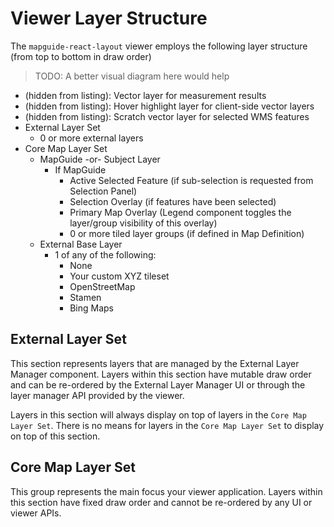 # Viewer Layer Structure

The `mapguide-react-layout` viewer employs the following layer structure (from top to bottom in draw order)

> TODO: A better visual diagram here would help

 * (hidden from listing): Vector layer for measurement results
 * (hidden from listing): Hover highlight layer for client-side vector layers
 * (hidden from listing): Scratch vector layer for selected WMS features
 * External Layer Set
    * 0 or more external layers
 * Core Map Layer Set
    * MapGuide -or- Subject Layer
        * If MapGuide
            * Active Selected Feature (if sub-selection is requested from Selection Panel)
            * Selection Overlay (if features have been selected)
            * Primary Map Overlay (Legend component toggles the layer/group visibility of this overlay)
             * 0 or more tiled layer groups (if defined in Map Definition)
    * External Base Layer
        * 1 of any of the following:
            * None
            * Your custom XYZ tileset
            * OpenStreetMap
            * Stamen
            * Bing Maps

## External Layer Set

This section represents layers that are managed by the External Layer Manager component. Layers within
this section have mutable draw order and can be re-ordered by the External Layer Manager UI or through
the layer manager API provided by the viewer.

Layers in this section will always display on top of layers in the `Core Map Layer Set`. There is no means for layers in the `Core Map Layer Set` to display on top of this section.

## Core Map Layer Set

This group represents the main focus your viewer application. Layers within this section have fixed draw order and cannot be re-ordered by any UI or viewer APIs.